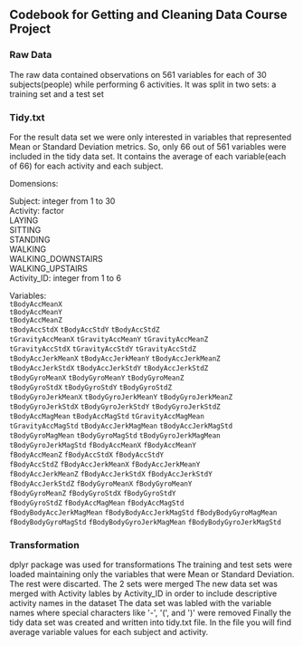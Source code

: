 ## Codebook for Getting and Cleaning Data Course Project

### Raw Data
The raw data contained observations on 561 variables for each of 30 subjects(people) while performing 6 activities. It was split in two sets: a training set and a test set

### Tidy.txt
For the result data set we were only interested in variables that represented Mean or Standard Deviation metrics. So, only 66 out of 561 variables were included in the tidy data set. It contains the average of each variable(each of 66) for each activity and each subject.

Domensions:

  Subject: integer from 1 to 30  
  Activity: factor    
    LAYING  
    SITTING  
    STANDING  
    WALKING  
    WALKING_DOWNSTAIRS  
    WALKING_UPSTAIRS  
  Activity_ID: integer from 1 to 6
  
Variables:  
  `tBodyAccMeanX`            
  `tBodyAccMeanY`            
  `tBodyAccMeanZ`           
  `tBodyAccStdX`
  `tBodyAccStdY` 
  `tBodyAccStdZ`            
  `tGravityAccMeanX`
  `tGravityAccMeanY`
  `tGravityAccMeanZ`        
  `tGravityAccStdX` 
  `tGravityAccStdY`
  `tGravityAccStdZ`         
  `tBodyAccJerkMeanX`
  `tBodyAccJerkMeanY`
  `tBodyAccJerkMeanZ`       
  `tBodyAccJerkStdX`
  `tBodyAccJerkStdY`
  `tBodyAccJerkStdZ`        
  `tBodyGyroMeanX`
  `tBodyGyroMeanY`
  `tBodyGyroMeanZ`          
  `tBodyGyroStdX`
  `tBodyGyroStdY`
  `tBodyGyroStdZ`           
  `tBodyGyroJerkMeanX`
  `tBodyGyroJerkMeanY`
  `tBodyGyroJerkMeanZ`      
  `tBodyGyroJerkStdX`
  `tBodyGyroJerkStdY`
  `tBodyGyroJerkStdZ`       
  `tBodyAccMagMean`
  `tBodyAccMagStd`
  `tGravityAccMagMean`      
  `tGravityAccMagStd`
  `tBodyAccJerkMagMean`
  `tBodyAccJerkMagStd`      
  `tBodyGyroMagMean`
  `tBodyGyroMagStd`
  `tBodyGyroJerkMagMean`    
  `tBodyGyroJerkMagStd`
  `fBodyAccMeanX`
  `fBodyAccMeanY`           
  `fBodyAccMeanZ`
  `fBodyAccStdX`
  `fBodyAccStdY`            
  `fBodyAccStdZ`
  `fBodyAccJerkMeanX`
  `fBodyAccJerkMeanY`       
  `fBodyAccJerkMeanZ`
  `fBodyAccJerkStdX`
  `fBodyAccJerkStdY`        
  `fBodyAccJerkStdZ`
  `fBodyGyroMeanX`
  `fBodyGyroMeanY`          
  `fBodyGyroMeanZ`
  `fBodyGyroStdX`
  `fBodyGyroStdY`           
  `fBodyGyroStdZ`
  `fBodyAccMagMean`
  `fBodyAccMagStd`          
  `fBodyBodyAccJerkMagMean`
  `fBodyBodyAccJerkMagStd`
  `fBodyBodyGyroMagMean`    
  `fBodyBodyGyroMagStd`
  `fBodyBodyGyroJerkMagMean`
  `fBodyBodyGyroJerkMagStd`

### Transformation
  dplyr package was used for transformations
  The training and test sets were loaded maintaining only the variables that were Mean or Standard Deviation. The rest were discarted.
  The 2 sets were merged
  The new data set was merged with Activity lables by Activity_ID in order to include descriptive activity names in the dataset
  The data set was labled with the variable names where special characters like '-', '(', and ')' were removed
  Finally the tidy data set was created and written into tidy.txt file. In the file you will find average variable values for each subject and activity.



